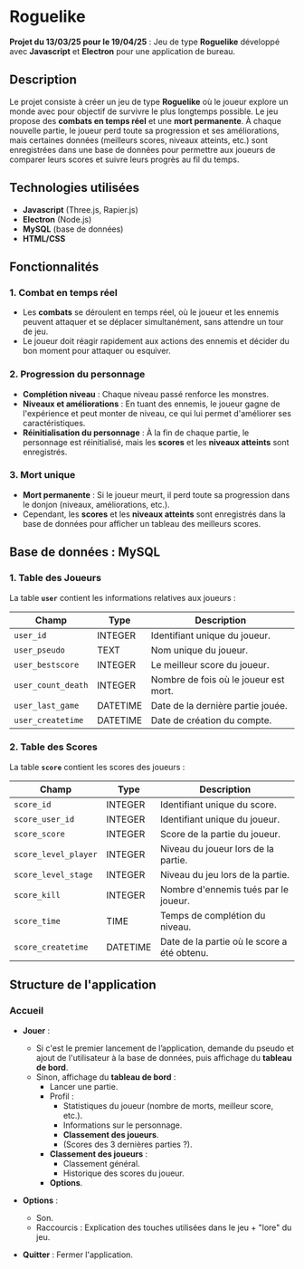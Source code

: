 # Roguelike

**Projet du 13/03/25 pour le 19/04/25** : Jeu de type **Roguelike** développé avec **Javascript** et **Electron** pour une application de bureau.

## Description

Le projet consiste à créer un jeu de type **Roguelike** où le joueur explore un monde avec pour objectif de survivre le plus longtemps possible. Le jeu propose des **combats en temps réel** et une **mort permanente**. À chaque nouvelle partie, le joueur perd toute sa progression et ses améliorations, mais certaines données (meilleurs scores, niveaux atteints, etc.) sont enregistrées dans une base de données pour permettre aux joueurs de comparer leurs scores et suivre leurs progrès au fil du temps.

## Technologies utilisées

- **Javascript** (Three.js, Rapier.js)
- **Electron** (Node.js)
- **MySQL** (base de données)
- **HTML/CSS**

## Fonctionnalités

### 1. Combat en temps réel
- Les **combats** se déroulent en temps réel, où le joueur et les ennemis peuvent attaquer et se déplacer simultanément, sans attendre un tour de jeu.
- Le joueur doit réagir rapidement aux actions des ennemis et décider du bon moment pour attaquer ou esquiver.

### 2. Progression du personnage
- **Complétion niveau** : Chaque niveau passé renforce les monstres.
- **Niveaux et améliorations** : En tuant des ennemis, le joueur gagne de l'expérience et peut monter de niveau, ce qui lui permet d'améliorer ses caractéristiques.
- **Réinitialisation du personnage** : À la fin de chaque partie, le personnage est réinitialisé, mais les **scores** et les **niveaux atteints** sont enregistrés.

### 3. Mort unique
- **Mort permanente** : Si le joueur meurt, il perd toute sa progression dans le donjon (niveaux, améliorations, etc.).
- Cependant, les **scores** et les **niveaux atteints** sont enregistrés dans la base de données pour afficher un tableau des meilleurs scores.

## Base de données : **MySQL**

### 1. Table des Joueurs

La table **`user`** contient les informations relatives aux joueurs :

| Champ             | Type       | Description                                               |
|-------------------|------------|-----------------------------------------------------------|
| `user_id`         | INTEGER    | Identifiant unique du joueur.                             |
| `user_pseudo`     | TEXT       | Nom unique du joueur.                                     |
| `user_bestscore`  | INTEGER    | Le meilleur score du joueur.                              |
| `user_count_death`| INTEGER    | Nombre de fois où le joueur est mort.                     |
| `user_last_game`  | DATETIME   | Date de la dernière partie jouée.                         |
| `user_createtime` | DATETIME   | Date de création du compte.                               |

### 2. Table des Scores

La table **`score`** contient les scores des joueurs :

| Champ             | Type       | Description                                               |
|-------------------|------------|-----------------------------------------------------------|
| `score_id`        | INTEGER    | Identifiant unique du score.                              |
| `score_user_id`   | INTEGER    | Identifiant unique du joueur.                             |
| `score_score`     | INTEGER    | Score de la partie du joueur.                             |
| `score_level_player` | INTEGER  | Niveau du joueur lors de la partie.                       |
| `score_level_stage`  | INTEGER  | Niveau du jeu lors de la partie.                          |
| `score_kill`      | INTEGER    | Nombre d'ennemis tués par le joueur.                      |
| `score_time`      | TIME       | Temps de complétion du niveau.                            |
| `score_createtime`| DATETIME   | Date de la partie où le score a été obtenu.               |

## Structure de l'application

### Accueil

- **Jouer** :
    - Si c'est le premier lancement de l’application, demande du pseudo et ajout de l'utilisateur à la base de données, puis affichage du **tableau de bord**.
    - Sinon, affichage du **tableau de bord** :
        - Lancer une partie.
        - Profil :
            - Statistiques du joueur (nombre de morts, meilleur score, etc.).
            - Informations sur le personnage.
            - **Classement des joueurs**.
            - (Scores des 3 dernières parties ?). 
        - **Classement des joueurs** :
            - Classement général.
            - Historique des scores du joueur.
        - **Options**.

- **Options** :
    - Son.
    - Raccourcis : Explication des touches utilisées dans le jeu + "lore" du jeu.
- **Quitter** : Fermer l'application.
